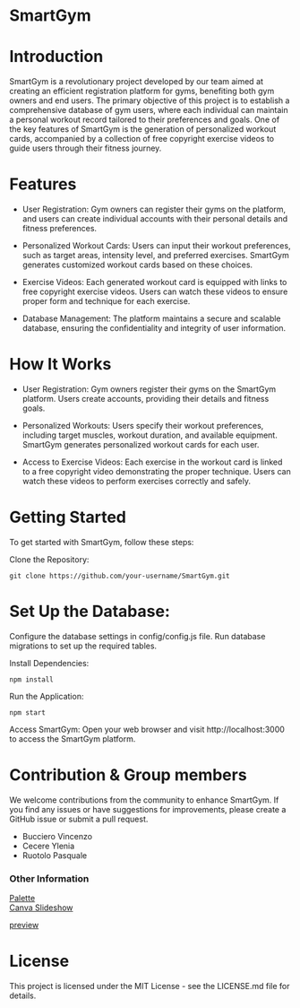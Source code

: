 # SmartGym

# Introduction
SmartGym is a revolutionary project developed by our team aimed at creating an efficient registration platform for gyms, benefiting both gym owners and end users. The primary objective of this project is to establish a comprehensive database of gym users, where each individual can maintain a personal workout record tailored to their preferences and goals. One of the key features of SmartGym is the generation of personalized workout cards, accompanied by a collection of free copyright exercise videos to guide users through their fitness journey.

# Features

* User Registration: Gym owners can register their gyms on the platform, and users can create individual accounts with their personal details and fitness preferences.

* Personalized Workout Cards: Users can input their workout preferences, such as target areas, intensity level, and preferred exercises. SmartGym generates customized workout cards based on these choices.

* Exercise Videos: Each generated workout card is equipped with links to free copyright exercise videos. Users can watch these videos to ensure proper form and technique for each exercise.

* Database Management: The platform maintains a secure and scalable database, ensuring the confidentiality and integrity of user information.

# How It Works

* User Registration:
        Gym owners register their gyms on the SmartGym platform.
        Users create accounts, providing their details and fitness goals.

* Personalized Workouts:
        Users specify their workout preferences, including target muscles, workout duration, and available equipment.
        SmartGym generates personalized workout cards for each user.

* Access to Exercise Videos:
        Each exercise in the workout card is linked to a free copyright video demonstrating the proper technique.
        Users can watch these videos to perform exercises correctly and safely.

# Getting Started

To get started with SmartGym, follow these steps:

Clone the Repository:
```
git clone https://github.com/your-username/SmartGym.git
```

# Set Up the Database:
Configure the database settings in config/config.js file.
Run database migrations to set up the required tables.

Install Dependencies:
```
npm install
```

Run the Application:
```
npm start
```

Access SmartGym:
Open your web browser and visit http://localhost:3000 to access the SmartGym platform.

# Contribution & Group members
We welcome contributions from the community to enhance SmartGym. If you find any issues or have suggestions for improvements, please create a GitHub issue or submit a pull request.
* Bucciero Vincenzo
* Cecere Ylenia
* Ruotolo Pasquale

### Other Information
[Palette](https://coolors.co/palette/fc328a-ffffff-000000) <br />
[Canva Slideshow](https://www.canva.com/design/DAFRTf7lFJI/Dtl-TGNsp8QGHwhST7_YKQ/view?utm_content=DAFRTf7lFJI&utm_campaign=designshare&utm_medium=link&utm_source=publishsharelink)


[preview](http://3.76.160.189:8080/)


# License

This project is licensed under the MIT License - see the LICENSE.md file for details.
